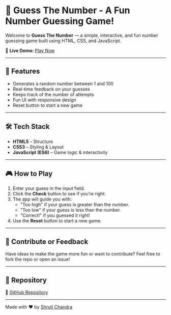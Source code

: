 # 🎯 Guess The Number - A Fun Number Guessing Game!

Welcome to **Guess The Number** — a simple, interactive, and fun number guessing game built using HTML, CSS, and JavaScript.

🔗 **Live Demo:** [Play Now](https://techieshruti.github.io/Guess_the_number/)

---

## 🚀 Features

- Generates a random number between 1 and 100
- Real-time feedback on your guesses
- Keeps track of the number of attempts
- Fun UI with responsive design
- Reset button to start a new game

---

## 🛠️ Tech Stack

- **HTML5** – Structure
- **CSS3** – Styling & Layout
- **JavaScript (ES6)** – Game logic & interactivity

---

## 🎮 How to Play

1. Enter your guess in the input field.
2. Click the **Check** button to see if you’re right.
3. The app will guide you with:
   - "Too high" if your guess is greater than the number.
   - "Too low" if your guess is less than the number.
   - "Correct!" if you guessed it right!
4. Use the **Reset** button to start a new game.

---

## 🙌 Contribute or Feedback

Have ideas to make the game more fun or want to contribute? Feel free to fork the repo or open an issue!

---

## 📁 Repository

🔗 [GitHub Repository](https://github.com/techieshruti/Guess_the_number)

---

Made with ❤️ by [Shruti Chandra](https://www.linkedin.com/in/shruti-chandra-656578174/)
